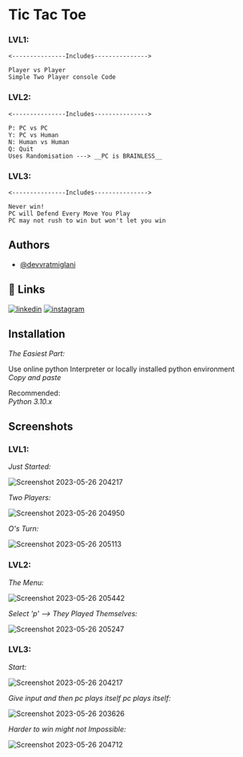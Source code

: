
# Tic Tac Toe

### LVL1:

    <---------------Includes--------------->

    Player vs Player
    Simple Two Player console Code 

### LVL2:

    <---------------Includes--------------->

    P: PC vs PC
    Y: PC vs Human
    N: Human vs Human
    Q: Quit
    Uses Randomisation ---> __PC is BRAINLESS__

### LVL3:

    <---------------Includes--------------->

    Never win!
    PC will Defend Every Move You Play
    PC may not rush to win but won't let you win
## Authors

- [@devvratmiglani](https://www.github.com/devvratmiglani)


## 🔗 Links

[![linkedin](https://img.shields.io/badge/linkedin-0A66C2?style=for-the-badge&logo=linkedin&logoColor=white)](https://www.linkedin.com/devvrat-miglani-06418022a)
[![instagram](https://img.shields.io/badge/Instagram-%20-ff69b7?style=for-the-badge&logo=instagram)](https://www.instagram.com/devvratmiglani/)

## Installation

*The Easiest Part:*

Use online python Interpreter or locally installed python environment\
_Copy and paste_

Recommended:\
_Python 3.10.x_

## Screenshots
### LVL1:
_Just Started:_

![Screenshot 2023-05-26 204217](https://github.com/devvratmiglani/Tic-Tac-Toe/assets/120363612/8976ffde-4078-4add-bbad-c19581122275)

_Two Players:_

![Screenshot 2023-05-26 204950](https://github.com/devvratmiglani/Tic-Tac-Toe/assets/120363612/779e3f8d-6549-4a6d-beb4-1ef441117b43)

_O's Turn:_

![Screenshot 2023-05-26 205113](https://github.com/devvratmiglani/Tic-Tac-Toe/assets/120363612/dae41c77-64e1-4cd8-bd52-9e3afc8529e0)


### LVL2:
_The Menu:_

![Screenshot 2023-05-26 205442](https://github.com/devvratmiglani/Tic-Tac-Toe/assets/120363612/b6414ac2-6b16-4cef-9530-9762321c596d)

_Select 'p' --> They Played Themselves:_

![Screenshot 2023-05-26 205247](https://github.com/devvratmiglani/Tic-Tac-Toe/assets/120363612/af703c9f-e71b-4af8-a946-810791a2b92c)
### LVL3:
_Start:_

![Screenshot 2023-05-26 204217](https://github.com/devvratmiglani/Tic-Tac-Toe/assets/120363612/8976ffde-4078-4add-bbad-c19581122275)

_Give input and then pc plays itself pc plays itself:_

![Screenshot 2023-05-26 203626](https://github.com/devvratmiglani/Tic-Tac-Toe/assets/120363612/6531b02c-e705-4141-bfdf-96ce07888267)

_Harder to win might not Impossible:_

![Screenshot 2023-05-26 204712](https://github.com/devvratmiglani/Tic-Tac-Toe/assets/120363612/a256bece-f469-4fd9-a1a4-a713da3a0fd6)

